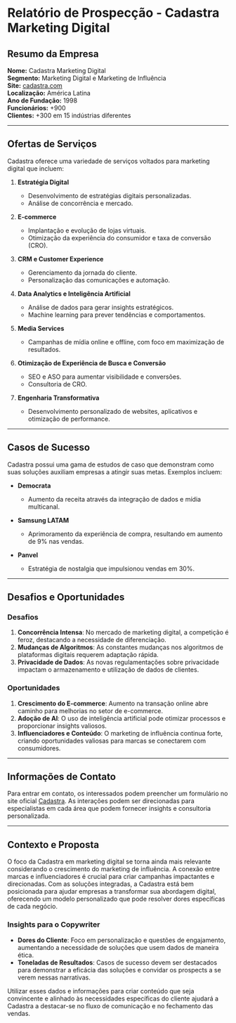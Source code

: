 # Relatório de Prospecção - Cadastra Marketing Digital

## Resumo da Empresa
**Nome:** Cadastra Marketing Digital  
**Segmento:** Marketing Digital e Marketing de Influência  
**Site:** [cadastra.com](http://www.cadastra.com)  
**Localização:** América Latina  
**Ano de Fundação:** 1998  
**Funcionários:** +900  
**Clientes:** +300 em 15 indústrias diferentes  

---

## Ofertas de Serviços

Cadastra oferece uma variedade de serviços voltados para marketing digital que incluem:

1. **Estratégia Digital**
   - Desenvolvimento de estratégias digitais personalizadas.
   - Análise de concorrência e mercado.

2. **E-commerce**
   - Implantação e evolução de lojas virtuais.
   - Otimização da experiência do consumidor e taxa de conversão (CRO).

3. **CRM e Customer Experience**
   - Gerenciamento da jornada do cliente.
   - Personalização das comunicações e automação.

4. **Data Analytics e Inteligência Artificial**
   - Análise de dados para gerar insights estratégicos.
   - Machine learning para prever tendências e comportamentos.

5. **Media Services**
   - Campanhas de mídia online e offline, com foco em maximização de resultados.

6. **Otimização de Experiência de Busca e Conversão**
   - SEO e ASO para aumentar visibilidade e conversões.
   - Consultoria de CRO.

7. **Engenharia Transformativa**
   - Desenvolvimento personalizado de websites, aplicativos e otimização de performance.

---

## Casos de Sucesso

Cadastra possui uma gama de estudos de caso que demonstram como suas soluções auxiliam empresas a atingir suas metas. Exemplos incluem:

- **Democrata**
  - Aumento da receita através da integração de dados e mídia multicanal.

- **Samsung LATAM**
  - Aprimoramento da experiência de compra, resultando em aumento de 9% nas vendas.

- **Panvel**
  - Estratégia de nostalgia que impulsionou vendas em 30%.

---

## Desafios e Oportunidades

### Desafios

1. **Concorrência Intensa**: No mercado de marketing digital, a competição é feroz, destacando a necessidade de diferenciação.
2. **Mudanças de Algoritmos**: As constantes mudanças nos algoritmos de plataformas digitais requerem adaptação rápida.
3. **Privacidade de Dados**: As novas regulamentações sobre privacidade impactam o armazenamento e utilização de dados de clientes.

### Oportunidades

1. **Crescimento do E-commerce**: Aumento na transação online abre caminho para melhorias no setor de e-commerce.
2. **Adoção de AI**: O uso de inteligência artificial pode otimizar processos e proporcionar insights valiosos.
3. **Influenciadores e Conteúdo**: O marketing de influência continua forte, criando oportunidades valiosas para marcas se conectarem com consumidores.

---

## Informações de Contato

Para entrar em contato, os interessados podem preencher um formulário no site oficial [Cadastra](http://www.cadastra.com/contato). As interações podem ser direcionadas para especialistas em cada área que podem fornecer insights e consultoria personalizada.

---

## Contexto e Proposta

O foco da Cadastra em marketing digital se torna ainda mais relevante considerando o crescimento do marketing de influência. A conexão entre marcas e influenciadores é crucial para criar campanhas impactantes e direcionadas. Com as soluções integradas, a Cadastra está bem posicionada para ajudar empresas a transformar sua abordagem digital, oferecendo um modelo personalizado que pode resolver dores específicas de cada negócio.

### Insights para o Copywriter
- **Dores do Cliente**: Foco em personalização e questões de engajamento, aumentando a necessidade de soluções que usem dados de maneira ética.
- **Toneladas de Resultados**: Casos de sucesso devem ser destacados para demonstrar a eficácia das soluções e convidar os prospects a se verem nessas narrativas.

Utilizar esses dados e informações para criar conteúdo que seja convincente e alinhado às necessidades específicas do cliente ajudará a Cadastra a destacar-se no fluxo de comunicação e no fechamento das vendas.